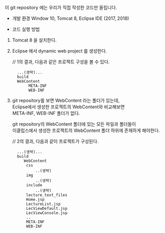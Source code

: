 이 git repository 에는
우리가 직접 작성한 코드만 올립니다.

* 개발 환경
Window 10, Tomcat 8, Eclipse IDE (2017, 2018)

* 코드 실행 방법

1. Tomcat 8 을 설치한다.

2. Eclipse 에서 dynamic web project 를 생성한다.

   // 1의 결과, 다음과 같은 프로젝트 구성을 볼 수 있다.

         ...(생략)...
         build
         WebContent
              META-INF
              WEB-INF

3. git repository를 보면 WebContent 라는 폴더가 있는데,<br>
   Eclipse에서 생성한 프로젝트의 WebContent와 비교해보면<br>
   META-INF, WEB-INF 폴더가 없다.

   git repository의 WebContent 폴더에 있는 모든 파일과 폴더들이<br>
   이클립스에서 생성한 프로젝트의 WebContent 폴더 하위에 존재하게 해야한다.

   // 2의 결과, 다음과 같이 프로젝트가 구성된다.
   
         ...(생략)...
         build
            WebContent
	         css
		         ..(생략)
	         img
		         ..(생략)
	         include
		         ..(생략)
	         lecture_text_files
	         Home.jsp
	         LectureList.jsp
	         LecViewDefault.jsp
	         LecViewConsole.jsp
	         ..
	         META-INF
	         WEB-INF
